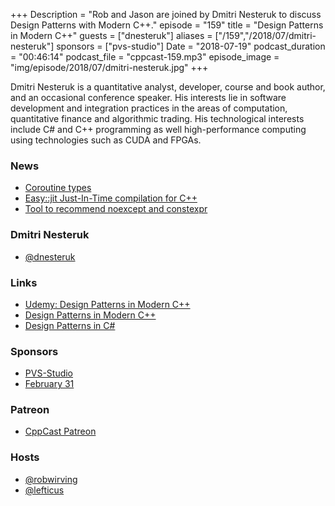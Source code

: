 +++
Description = "Rob and Jason are joined by Dmitri Nesteruk to discuss Design Patterns with Modern C++."
episode = "159"
title = "Design Patterns in Modern C++"
guests = ["dnesteruk"]
aliases = ["/159","/2018/07/dmitri-nesteruk"]
sponsors = ["pvs-studio"]
Date = "2018-07-19"
podcast_duration = "00:46:14"
podcast_file = "cppcast-159.mp3"
episode_image = "img/episode/2018/07/dmitri-nesteruk.jpg"
+++

Dmitri Nesteruk is a quantitative analyst, developer, course and book author, and an occasional conference speaker.  His interests lie in software development and integration practices in the areas of computation, quantitative finance and algorithmic trading. His technological interests include C# and C++ programming as well high-performance computing using technologies such as CUDA and FPGAs.

### News ###

 - [Coroutine types](https://abseil.io/blog/20180713-coroutine-types)
 - [Easy::jit Just-In-Time compilation for C++](https://blog.quarkslab.com/easyjit-just-in-time-compilation-for-c.html)
 - [Tool to recommend noexcept and constexpr](https://www.reddit.com/r/cpp/comments/8ydr5w/tool_to_recommend_noexcept_or_constexpr_for/)
 
### Dmitri Nesteruk ###

 - [@dnesteruk](https://twitter.com/dnesteruk)

### Links ###

 - [Udemy: Design Patterns in Modern C++](http://bit.ly/2y3HXzp)
 - [Design Patterns in Modern C++](https://www.apress.com/gb/book/9781484236024)
 - [Design Patterns in C#](https://leanpub.com/csharp_patterns)

### Sponsors ###

- [PVS-Studio](https://www.viva64.com/pvs-studio)
- [February 31](https://www.viva64.com/en/b/0550/)

### Patreon ###

- [CppCast Patreon](https://www.patreon.com/CppCast)

### Hosts ###

- [@robwirving](https://twitter.com/robwirving)
- [@lefticus](https://twitter.com/lefticus)

